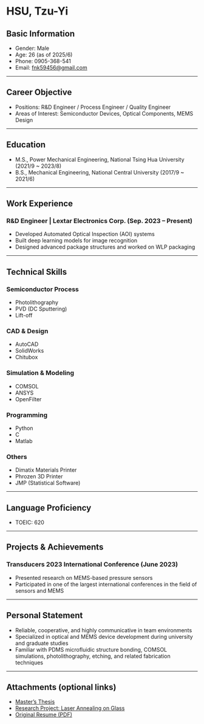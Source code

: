 # HSU, Tzu-Yi

## Basic Information
- Gender: Male  
- Age: 26 (as of 2025/6)  
- Phone: 0905-368-541  
- Email: fnk59456@gmail.com  

---

## Career Objective
- Positions: R&D Engineer / Process Engineer / Quality Engineer  
- Areas of Interest: Semiconductor Devices, Optical Components, MEMS Design  

---

## Education
- M.S., Power Mechanical Engineering, National Tsing Hua University (2021/9 ~ 2023/8)  
- B.S., Mechanical Engineering, National Central University (2017/9 ~ 2021/6)  

---

## Work Experience
### R&D Engineer | Lextar Electronics Corp. (Sep. 2023 – Present)
- Developed Automated Optical Inspection (AOI) systems  
- Built deep learning models for image recognition  
- Designed advanced package structures and worked on WLP packaging  

---

## Technical Skills

### Semiconductor Process
- Photolithography  
- PVD (DC Sputtering)  
- Lift-off  

### CAD & Design
- AutoCAD  
- SolidWorks  
- Chitubox  

### Simulation & Modeling
- COMSOL  
- ANSYS  
- OpenFilter  

### Programming
- Python  
- C  
- Matlab  

### Others
- Dimatix Materials Printer  
- Phrozen 3D Printer  
- JMP (Statistical Software)  

---

## Language Proficiency
- TOEIC: 620  

---

## Projects & Achievements
### Transducers 2023 International Conference (June 2023)
- Presented research on MEMS-based pressure sensors  
- Participated in one of the largest international conferences in the field of sensors and MEMS  

---

## Personal Statement
- Reliable, cooperative, and highly communicative in team environments  
- Specialized in optical and MEMS device development during university and graduate studies  
- Familiar with PDMS microfluidic structure bonding, COMSOL simulations, photolithography, etching, and related fabrication techniques  

---

## Attachments (optional links)
- [Master’s Thesis](https://pda.104.com.tw/profile/portfolio/attachment?vno=765o9z4wx&fileId=upload5.pdf)  
- [Research Project: Laser Annealing on Glass](https://pda.104.com.tw/profile/portfolio/attachment?vno=765o9z4wx&fileId=upload1.pdf)  
- [Original Resume (PDF)](https://pda.104.com.tw/profile/portfolio/attachment?vno=765o9z4wx&fileId=upload2.pdf)  
